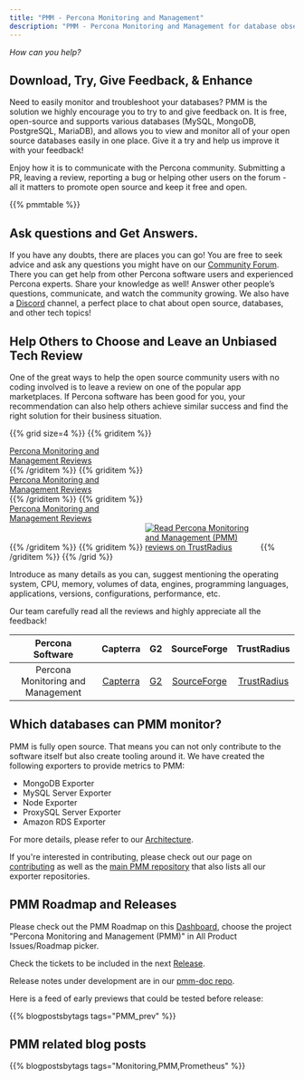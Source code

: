 ```yaml
---
title: "PMM - Percona Monitoring and Management"
description: "PMM - Percona Monitoring and Management for database observability"
---
```


*How can you help?*

## Download, Try, Give Feedback, & Enhance

Need to easily monitor and troubleshoot your databases? PMM is the solution we highly encourage you to try to and give feedback on. It is free, open-source and supports various databases (MySQL, MongoDB, PostgreSQL, MariaDB), and allows you to view and monitor all of your open source databases easily in one place. Give it a try and help us improve it with your feedback! 

Enjoy how it is to communicate with the Percona community. Submitting a PR, leaving a review, reporting a bug or helping other users on the forum - all it matters to promote open source and keep it free and open. 


{{% pmmtable %}}


## Ask questions and Get Answers.

If you have any doubts, there are places you can go! You are free to seek advice and ask any questions you might have on our [Community Forum](https://forums.percona.com/c/percona-monitoring-and-management-pmm/30/none). There you can get help from other Percona software users and experienced Percona experts. Share your knowledge as well! Answer other people’s questions, communicate, and watch the community growing. We also have a [Discord](http://per.co.na/discord) channel, a perfect place to chat about open source, databases, and other tech topics!


## Help Others to Choose and Leave an Unbiased Tech Review
One of the great ways to help the open source community users with no coding involved is to leave a review on one of the popular app marketplaces. If Percona software has been good for you, your recommendation can also help others achieve similar success and find the right solution for their business situation. 

{{% grid size=4 %}}
{{% griditem %}}
<!-- Begin SF Tag -->
<div class="sf-root" data-id="3260615" data-variant-id="sf" data-badge="leader-badge-black" data-metadata="achievement=leader-2020" style="width:180px" data-project-url="https://sourceforge.net/software/product/Percona-Monitoring-and-Management/">
    <a href="https://sourceforge.net/software/product/Percona-Monitoring-and-Management/" target="_blank">Percona Monitoring and Management Reviews</a>
</div>
<script type="text/javascript">(function () {var sc=document.createElement('script');sc.type='text/javascript';sc.async=true;sc.src='https://b.sf-syn.com/badge_js?sf_id=3260615&variant_id=sf';var p=document.getElementsByTagName('script')[0];p.parentNode.insertBefore(sc, p);})();
</script>
<!-- End SF Tag -->
{{% /griditem %}}
{{% griditem %}}
<!-- Begin SF Tag -->
<div class="sf-root" data-id="3260615" data-variant-id="sf" data-badge="leader-winter-white" data-metadata="achievement=leader-seasonal-2021-winter" style="width:180px" data-project-url="https://sourceforge.net/software/product/Percona-Monitoring-and-Management/">
    <a href="https://sourceforge.net/software/product/Percona-Monitoring-and-Management/" target="_blank">Percona Monitoring and Management Reviews</a>
</div>
<script type="text/javascript">(function () {var sc=document.createElement('script');sc.type='text/javascript';sc.async=true;sc.src='https://b.sf-syn.com/badge_js?sf_id=3260615&variant_id=sf';var p=document.getElementsByTagName('script')[0];p.parentNode.insertBefore(sc, p);})();
</script>
<!-- End SF Tag -->
{{% /griditem %}}
{{% griditem %}}
<!-- Begin SF Tag -->
<div class="sf-root" data-id="3260615" data-variant-id="sf" data-badge="leader-spring-white" data-metadata="achievement=leader-seasonal-2021-spring" style="width:180px" data-project-url="https://sourceforge.net/software/product/Percona-Monitoring-and-Management/">
    <a href="https://sourceforge.net/software/product/Percona-Monitoring-and-Management/" target="_blank">Percona Monitoring and Management Reviews</a>
</div>
<script type="text/javascript">(function () {var sc=document.createElement('script');sc.type='text/javascript';sc.async=true;sc.src='https://b.sf-syn.com/badge_js?sf_id=3260615&variant_id=sf';var p=document.getElementsByTagName('script')[0];p.parentNode.insertBefore(sc, p);})();
</script>
<!-- End SF Tag -->
{{% /griditem %}}
{{% griditem %}}
<a href="https://www.trustradius.com/products/percona-monitoring-and-management-pmm/reviews?source=ratings_badge&utm_source=badge&utm_medium=referral&utm_campaign=trustradius_ratings_badge" style="display:inline-block;" target="_blank" title="Read Percona Monitoring and Management (PMM) reviews on TrustRadius" rel="noopener"><img alt="Read Percona Monitoring and Management (PMM) reviews on TrustRadius" style="max-width:200px" src="https://www.trustradius.com/api/v1/ratings_badge/percona-monitoring-and-management-pmm"></a>
{{% /griditem %}}
{{% /grid %}}

Introduce as many details as you can, suggest mentioning the operating system, CPU, memory, volumes of data, engines, programming languages, applications, versions, configurations, performance, etc.  

Our team carefully read all the reviews and highly appreciate all the feedback!

| Percona Software | Capterra | G2 | SourceForge | TrustRadius |
|:----------------:|:--------:|:--:|:-----------:|:-----------:|
| Percona Monitoring and Management | [Capterra](https://reviews.capterra.com/new/203166) | [G2](https://www.g2.com/products/percona-monitoring-and-management-pmm/reviews/) | [SourceForge](https://sourceforge.net/software/product/Percona-Monitoring-and-Management/) | [TrustRadius](https://www.trustradius.com/products/percona-monitoring-and-management-pmm/reviews) |

## Which databases can PMM monitor?

PMM is fully open source. That means you can not only contribute to the software itself but also create tooling around it. We have created the following exporters to provide metrics to PMM:

* MongoDB Exporter
* MySQL Server Exporter
* Node Exporter
* ProxySQL Server Exporter
* Amazon RDS Exporter

For more details, please refer to our [Architecture](https://www.percona.com/doc/percona-monitoring-and-management/2.x/details/architecture.html).

If you're interested in contributing, please check out our page on [contributing](/contribute) as well as the [main PMM repository](https://github.com/percona/pmm) that also lists all our exporter repositories.

## PMM Roadmap and Releases

Please check out the PMM Roadmap on this [Dashboard](https://jira.percona.com/secure/Dashboard.jspa?selectPageId=13502), choose the project "Percona Monitoring and Management (PMM)" in All Product Issues/Roadmap picker.

Check the tickets to be included in the next [Release](https://jira.percona.com/issues/?jql=project%20%3D%20%22Percona%20Monitoring%20and%20Management%22%20and%20fixVersion%20%3D%20earliestUnreleasedVersion()). 

Release notes under development are in our [pmm-doc repo](https://github.com/percona/pmm-doc/labels/RN).

Here is a feed of early previews that could be tested before release:

{{% blogpostsbytags tags="PMM_prev" %}}


## PMM related blog posts

{{% blogpostsbytags tags="Monitoring,PMM,Prometheus" %}}

